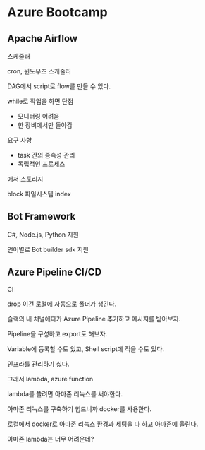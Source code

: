 # Azure Bootcamp

## Apache Airflow

스케줄러

cron, 윈도우즈 스케줄러

DAG에서 script로 flow를 만들 수 있다.

while로 작업을 하면 단점

- 모니터링 어려움
- 한 장비에서만 돌아감

요구 사항

- task 간의 종속성 관리
- 독립적인 프로세스

애저 스토리지

block
파일시스템
index

## Bot Framework

C#, Node.js, Python 지원

언어별로 Bot builder sdk 지원

## Azure Pipeline CI/CD

CI

drop
이건 로컬에 자동으로 폴더가 생긴다.

슬랙의 내 채널에다가 Azure Pipeline 추가하고 메시지를 받아보자.

Pipeline을 구성하고 export도 해보자.

Variable에 등록할 수도 있고, Shell script에 적을 수도 있다.

인프라를 관리하기 싫다.

그래서 lambda, azure function

lambda를 쓸려면 아마존 리눅스를 써야한다.

아마존 리눅스를 구축하기 힘드니까 docker를 사용한다.

로컬에서 docker로 아마존 리눅스 환경과 세팅을 다 하고 아마존에 올린다.

아마존 lambda는 너무 어려운데?
